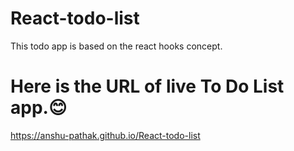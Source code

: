 # React-todo-list
This todo app is based on the react hooks concept.

# Here is the URL of live To Do List app.😊


https://anshu-pathak.github.io/React-todo-list
